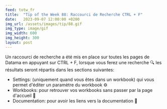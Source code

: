 ```yaml
---
feed: totw_fr
title:  "Tip of the Week 88: Raccourci de Recherche CTRL + F"
date:   2023-09-07 12:00:00 +0200
img_url: /assets/images/tip/88.gif
img_type: image/gif
img_width: 600
img_height: 300
layout: post
---
```



Un raccourci de recherche a été mis en place sur toutes les pages de Datama en appuyant sur CTRL + F, lorsque vous ferez une recherche 🔍 les résultats seront répartis dans les sections suivantes:
* Settings: (uniquement quand vous êtes dans un workbook) qui vous permet d'éditer un paramètre du workbook ⚙️
* Workbooks: pour retrouver vos workbooks sans passer par la page d'accueil 📂
* Documentation: pour avoir les liens vers la documentation 📄